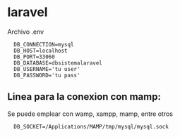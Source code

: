 # laravel

Archivo .env

      DB_CONNECTION=mysql
      DB_HOST=localhost
      DB_PORT=33060
      DB_DATABASE=dbsistemalaravel
      DB_USERNAME='tu user'
      DB_PASSWORD='tu pass'
      
 Linea para la conexion con mamp:
 ---------
 Se puede emplear con wamp, xampp, mamp, entre otros
      
      DB_SOCKET=/Applications/MAMP/tmp/mysql/mysql.sock
 
 
